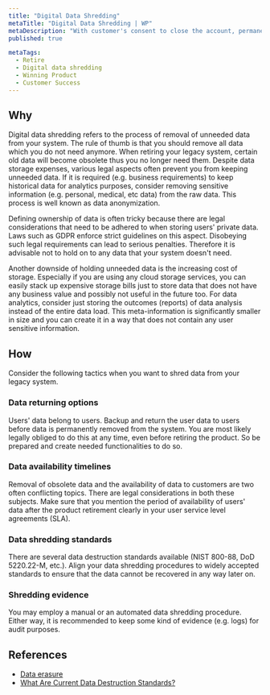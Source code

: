 ```yaml
---
title: "Digital Data Shredding"
metaTitle: "Digital Data Shredding | WP"
metaDescription: "With customer's consent to close the account, permanently delete data and provide a mechanism to export customer's data on request"
published: true

metaTags:
  - Retire
  - Digital data shredding
  - Winning Product
  - Customer Success
---
```


## Why
Digital data shredding refers to the process of removal of unneeded data from your system. The rule of thumb is that you should remove all data which you do not need anymore. When retiring your legacy system, certain old data will become obsolete thus you no longer need them. Despite data storage expenses, various legal aspects often prevent you from keeping unneeded data. If it is required (e.g. business requirements) to keep historical data for analytics purposes, consider removing sensitive information (e.g. personal, medical, etc data) from the raw data. This process is well known as data anonymization. 

Defining ownership of data is often tricky because there are legal considerations that need to be adhered to when storing users' private data. Laws such as GDPR enforce strict guidelines on this aspect. Disobeying such legal requirements can lead to serious penalties. Therefore it is advisable not to hold on to any data that your system doesn't need.

Another downside of holding unneeded data is the increasing cost of storage. Especially if you are using any cloud storage services, you can easily stack up expensive storage bills just to store data that does not have any business value and possibly not useful in the future too. For data analytics, consider just storing the outcomes (reports) of data analysis instead of the entire data load. This meta-information is significantly smaller in size and you can create it in a way that does not contain any user sensitive information.


## How
Consider the following tactics when you want to shred data from your legacy system.

### Data returning options
Users' data belong to users. Backup and return the user data to users before data is permanently removed from the system. You are most likely legally obliged to do this at any time, even before retiring the product. So be prepared and create needed functionalities to do so.

### Data availability timelines
Removal of obsolete data and the availability of data to customers are two often conflicting topics. There are legal considerations in both these subjects. Make sure that you mention the period of availability of users' data after the product retirement clearly in your user service level agreements (SLA).

### Data shredding standards
There are several data destruction standards available (NIST 800-88, DoD 5220.22-M, etc.). Align your data shredding procedures to widely accepted standards to ensure that the data cannot be recovered in any way later on.

### Shredding evidence
You may employ a manual or an automated data shredding procedure. Either way, it is recommended to keep some kind of evidence (e.g. logs) for audit purposes.

## References

- [Data erasure](https://en.wikipedia.org/wiki/Data_erasure#Regulatory_compliance)
- [What Are Current Data Destruction Standards?](https://www.compucycle.com/2019/01/10/current-data-destruction-standards/)
